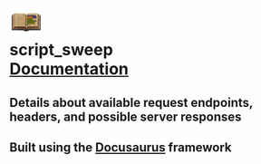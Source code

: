# <img src="./logo.png"  height="50px"> <br />**script_sweep**<br />[Documentation](https://thomps9012.github.io/script_sweep "Documentation")

## Details about available request endpoints, headers, and possible server responses
## Built using the <a href="https://docusaurus.io/">Docusaurus</a> framework
